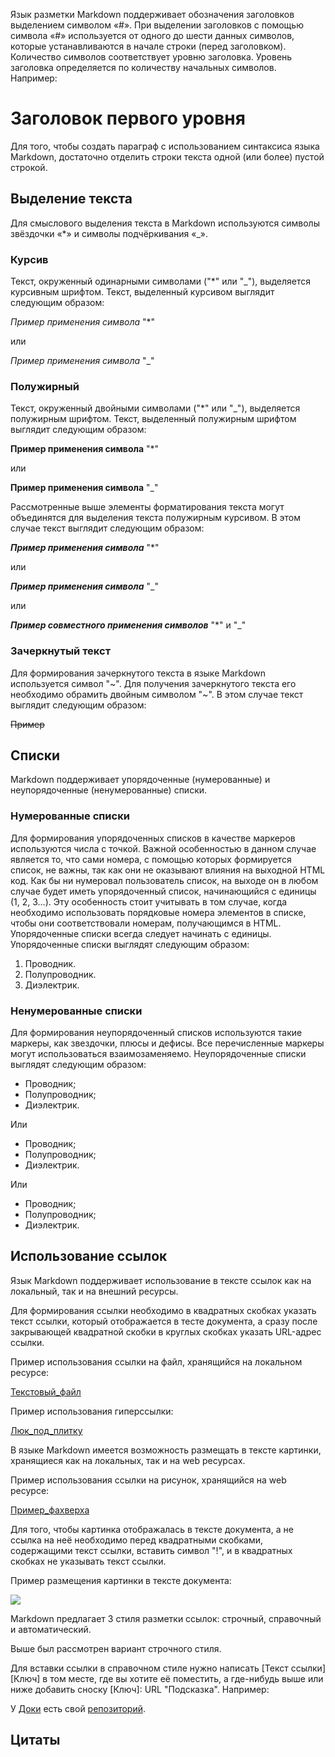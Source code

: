 Язык разметки Markdown поддерживает обозначения заголовков выделением символом «#». 
При выделении заголовков с помощью символа «#» используется
 от одного до шести данных символов, которые устанавливаются
 в начале строки (перед заголовком). Количество символов соответствует
 уровню заголовка. Уровень заголовка определяется по количеству 
 начальных символов. Например:
 # Заголовок первого уровня

 Для того, чтобы создать параграф с использованием синтаксиса
 языка Markdown, достаточно отделить строки текста одной (или более)
 пустой строкой.

 ## Выделение текста

 Для смыслового выделения текста в Markdown используются символы звёздочки «*»
  и символы подчёркивания «_».
 
 ### Курсив

Текст, окруженный одинарными символами ("*" или "_"), выделяется курсивным шрифтом.
Текст, выделенный курсивом выглядит следующим образом:

*Пример применения символа* "*"

или

_Пример применения символа_ "_"

 ### Полужирный

Текст, окруженный двойными символами ("*" или "_"), выделяется 
полужирным шрифтом.
Текст, выделенный полужирным шрифтом выглядит следующим образом:

**Пример применения символа** "*"

или

__Пример применения символа__ "_"

Рассмотренные выше элементы форматирования текста могут объединятся для выделения 
текста полужирным курсивом. В этом случае текст выглядит следующим
образом:

***Пример применения символа*** "*"

или

___Пример применения символа___ "_"

или

**_Пример совместного применения символов_** "*" и "_"


 ### Зачеркнутый текст

Для формирования зачеркнутого текста в языке Markdown используется
символ "~". Для получения зачеркнутого текста его необходимо
обрамить двойным символом "~". В этом случае текст выглядит следующим
образом:

~~Пример~~

 ## Списки

Markdown поддерживает упорядоченные (нумерованные) и неупорядоченные (ненумерованные) списки. 

 ### Нумерованные списки

Для формирования упорядоченных списков в качестве маркеров
используются числа с точкой. Важной особенностью в данном
случае является то, что сами номера, с помощью которых 
формируется список, не важны, так как они не оказывают 
влияния на выходной HTML код. Как бы ни нумеровал пользователь 
список, на выходе он в любом случае будет иметь упорядоченный 
список, начинающийся с единицы (1, 2, 3…). Эту особенность 
стоит учитывать в том случае, когда необходимо использовать 
порядковые номера элементов в списке, чтобы они соответствовали
 номерам, получающимся в HTML. Упорядоченные списки всегда 
 следует начинать с единицы. 
 Упорядоченные списки выглядят следующим образом:

1. Проводник.
2. Полупроводник.
3. Диэлектрик.

 ### Ненумерованные списки

Для формирования неупорядоченный списков используются 
такие маркеры, как звездочки, плюсы и дефисы. 
Все перечисленные маркеры могут использоваться взаимозаменяемо. 
Неупорядоченные списки выглядят следующим образом:

* Проводник;  
* Полупроводник;
* Диэлектрик.

Или

- Проводник;
- Полупроводник;
- Диэлектрик.

Или


+ Проводник;
+ Полупроводник;
+ Диэлектрик.

 ## Использование ссылок

Язык Markdown поддерживает использование в тексте ссылок как 
на локальный, так и на внешний ресурсы.

Для формирования ссылки необходимо в квадратных скобках
указать текст ссылки, который отображается в тесте документа, а сразу после закрывающей квадратной
скобки в круглых скобках указать URL-адрес ссылки.

Пример использования ссылки на файл, хранящийся на локальном ресурсе:

[Текстовый_файл](1.txt)

Пример использования гиперссылки:

[Люк_под_плитку](https://www.xammer-luki.ru/cat/lyuki-pod-plitku/stil/)

В языке Markdown имеется возможность размещать в тексте
картинки, хранящиеся как на локальных, так и на web ресурсах.

Пример использования ссылки на рисунок, хранящийся на web ресурсе:

[Пример_фахверха](http://design3f.com/wp-content/uploads/2017/03/full_164.1.jpg)

Для того, чтобы картинка отображалась в тексте документа, а не ссылка на неё
необходимо перед квадратными скобками, содержащими текст ссылки, вставить символ "!", и в 
квадратных скобках не указывать текст ссылки.

Пример размещения картинки в тексте документа:

![](http://design3f.com/wp-content/uploads/2017/03/full_164.1.jpg)

Markdown предлагает 3 стиля разметки ссылок: строчный, справочный и автоматический.

Выше был рассмотрен вариант строчного стиля.

Для вставки ссылки в справочном стиле нужно написать [Текст ссылки]​[Ключ] в том месте, где вы хотите её поместить, а где-нибудь выше или ниже добавить сноску [Ключ]: URL "Подсказка".
Например:

У [Доки][1] есть свой [репозиторий][repo].


[1]: https://doka.guide "Энциклопедия про web-dev"
[repo]: https://github.com/doka-guide "Репозиторий Доки"



## Цитаты
